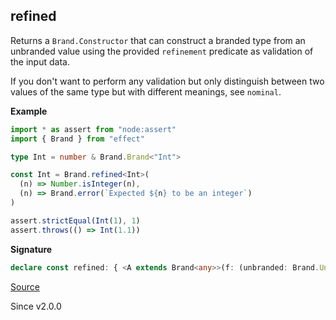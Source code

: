 ## refined

Returns a `Brand.Constructor` that can construct a branded type from an unbranded value using the provided `refinement`
predicate as validation of the input data.

If you don't want to perform any validation but only distinguish between two values of the same type but with different meanings,
see `nominal`.

**Example**

```ts
import * as assert from "node:assert"
import { Brand } from "effect"

type Int = number & Brand.Brand<"Int">

const Int = Brand.refined<Int>(
  (n) => Number.isInteger(n),
  (n) => Brand.error(`Expected ${n} to be an integer`)
)

assert.strictEqual(Int(1), 1)
assert.throws(() => Int(1.1))
```

**Signature**

```ts
declare const refined: { <A extends Brand<any>>(f: (unbranded: Brand.Unbranded<A>) => Option.Option<Brand.BrandErrors>): Brand.Constructor<A>; <A extends Brand<any>>(refinement: Predicate<Brand.Unbranded<A>>, onFailure: (unbranded: Brand.Unbranded<A>) => Brand.BrandErrors): Brand.Constructor<A>; }
```

[Source](https://github.com/Effect-TS/effect/tree/main/packages/effect/src/Brand.ts#L221)

Since v2.0.0